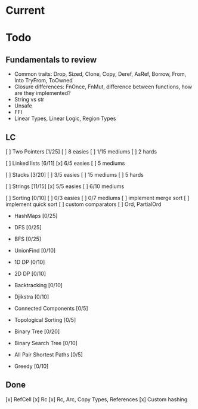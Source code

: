 # Current



# Todo

## Fundamentals to review

- Common traits: Drop, Sized, Clone, Copy, Deref, AsRef, Borrow, From, Into
TryFrom, ToOwned
- Closure differences: FnOnce, FnMut, difference between functions, how are they
implemented?
- String vs str
- Unsafe
- FFI
- Linear Types, Linear Logic, Region Types

## LC

[ ] Two Pointers [1/25]
  [ ] 8 easies
  [ ] 1/15 mediums
  [ ] 2 hards

[ ] Linked lists [6/11]
  [x] 6/5 easies
  [ ] 5 mediums

[ ] Stacks [3/20]
  [ ] 3/5 easies
  [ ] 15 mediums
  [ ] 5 hards

[ ] Strings [11/15]
  [x] 5/5 easies
  [ ] 6/10 mediums

[ ] Sorting [0/10]
  [ ] 0/3 easies
  [ ] 0/7 mediums
  [ ] implement merge sort
  [ ] implement quick sort
  [ ] custom comparators
  [ ] Ord, PartialOrd

- HashMaps [0/25]

- DFS [0/25]
- BFS [0/25]
- UnionFind [0/10]
- 1D DP [0/10]
- 2D DP [0/10]
- Backtracking [0/10]
- Djikstra [0/10]
- Connected Components [0/5]
- Topological Sorting [0/5]
- Binary Tree [0/20]
- Binary Search Tree [0/10]
- All Pair Shortest Paths [0/5]
- Greedy [0/10]

## Done

[x] RefCell
[x] Rc
[x] Rc, Arc, Copy Types, References
[x] Custom hashing